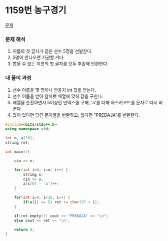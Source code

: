 # 1159번 농구경기

[문제](https://www.acmicpc.net/problem/1159)

### 문제 해석

1. 이름의 첫 글자가 같은 선수 5명을 선발한다.
2. 5명이 안나오면 기권할 거다.
3. 뽑을 수 있는 이름의 첫 글자를 모두 추출해 반환한다.

### 내 풀이 과정

1. 선수 이름을 몇 명이나 받을지 int 값을 받는다.
2. 선수 이름을 받아 알파벳 배열에 맞춰 값을 구한다.
3. 배열을 순환하면서 5이상인 인덱스를 구해, 'a'를 더해 아스키코드를 문자로 다시 바꾼다.
4. 값이 있다면 담긴 문자열을 반환하고, 없다면 "PREDAJA"를 반환한다.

```c++
#include<bits/stdc++.h>
using namespace std;

int n, a[26];
string ret;

int main(){

    cin >> n;

    for(int i=0; i<n; i++) {
        string s;
        cin >> s;
        a[s[0] - 'a']++;
    }

    for(int i=0; i<26; i++) {
        if(a[i] >= 5) ret += char(97 + i);
    }

    if(ret.empty()) cout << "PREDAJA" << "\n";
    else cout << ret << "\n";

    return 0;
}
```
